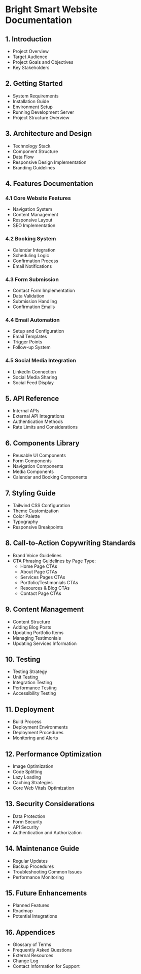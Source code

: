 # Bright Smart Website Documentation

## 1. Introduction
- Project Overview
- Target Audience
- Project Goals and Objectives
- Key Stakeholders

## 2. Getting Started
- System Requirements
- Installation Guide
- Environment Setup
- Running Development Server
- Project Structure Overview

## 3. Architecture and Design
- Technology Stack
- Component Structure
- Data Flow
- Responsive Design Implementation
- Branding Guidelines

## 4. Features Documentation
### 4.1 Core Website Features
- Navigation System
- Content Management
- Responsive Layout
- SEO Implementation

### 4.2 Booking System
- Calendar Integration
- Scheduling Logic
- Confirmation Process
- Email Notifications

### 4.3 Form Submission
- Contact Form Implementation
- Data Validation
- Submission Handling
- Confirmation Emails

### 4.4 Email Automation
- Setup and Configuration
- Email Templates
- Trigger Points
- Follow-up System

### 4.5 Social Media Integration
- LinkedIn Connection
- Social Media Sharing
- Social Feed Display

## 5. API Reference
- Internal APIs
- External API Integrations
- Authentication Methods
- Rate Limits and Considerations

## 6. Components Library
- Reusable UI Components
- Form Components
- Navigation Components
- Media Components
- Calendar and Booking Components

## 7. Styling Guide
- Tailwind CSS Configuration
- Theme Customization
- Color Palette
- Typography
- Responsive Breakpoints

## 8. Call-to-Action Copywriting Standards
- Brand Voice Guidelines
- CTA Phrasing Guidelines by Page Type:
  - Home Page CTAs
  - About Page CTAs
  - Services Pages CTAs
  - Portfolio/Testimonials CTAs
  - Resources & Blog CTAs
  - Contact Page CTAs

## 9. Content Management
- Content Structure
- Adding Blog Posts
- Updating Portfolio Items
- Managing Testimonials
- Updating Services Information

## 10. Testing
- Testing Strategy
- Unit Testing
- Integration Testing
- Performance Testing
- Accessibility Testing

## 11. Deployment
- Build Process
- Deployment Environments
- Deployment Procedures
- Monitoring and Alerts

## 12. Performance Optimization
- Image Optimization
- Code Splitting
- Lazy Loading
- Caching Strategies
- Core Web Vitals Optimization

## 13. Security Considerations
- Data Protection
- Form Security
- API Security
- Authentication and Authorization

## 14. Maintenance Guide
- Regular Updates
- Backup Procedures
- Troubleshooting Common Issues
- Performance Monitoring

## 15. Future Enhancements
- Planned Features
- Roadmap
- Potential Integrations

## 16. Appendices
- Glossary of Terms
- Frequently Asked Questions
- External Resources
- Change Log
- Contact Information for Support 